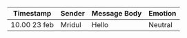 | Timestamp    | Sender | Message Body | Emotion |
|--------------| -------|-----------|---------|
| 10.00 23 feb | Mridul | Hello     | Neutral |
